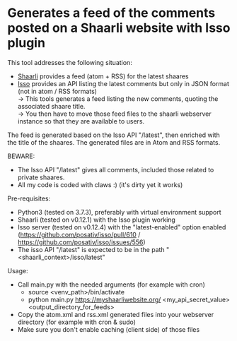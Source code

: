 # Generates a feed of the comments posted on a Shaarli website with Isso plugin

This tool addresses the following situation:
- [Shaarli](https://github.com/shaarli/Shaarli) provides a feed (atom + RSS) for the latest shaares
- [Isso](https://github.com/posativ/isso) provides an API listing the latest comments but only in JSON format (not in atom / RSS formats)\
&rarr; This tools generates a feed listing the new comments, quoting the associated shaare title.\
&rarr; You then have to move those feed files to the shaarli webserver instance so that they are available to users.

The feed is generated based on the Isso API "/latest", then enriched with the title of the shaares.
The generated files are in Atom and RSS formats.

BEWARE:
- The Isso API "/latest" gives all comments, included those related to private shaares.
- All my code is coded with claws :) (it's dirty yet it works)

Pre-requisites:
- Python3 (tested on 3.7.3), preferably with virtual environment support
- Shaarli (tested on v0.12.1) with the Isso plugin working
- Isso server (tested on v0.12.4) with the "latest-enabled" option enabled (https://github.com/posativ/isso/pull/610 / https://github.com/posativ/isso/issues/556)
- The isso API "/latest" is expected to be in the path "<shaarli_context>/isso/latest"

Usage:
- Call main.py with the needed arguments (for example with cron)
  - source <venv_path>/bin/activate
  - python main.py https://myshaarliwebsite.org/ <my_api_secret_value> <output_directory_for_feeds>
- Copy the atom.xml and rss.xml generated files into your webserver directory (for example with cron & sudo)
- Make sure you don't enable caching (client side) of those files

